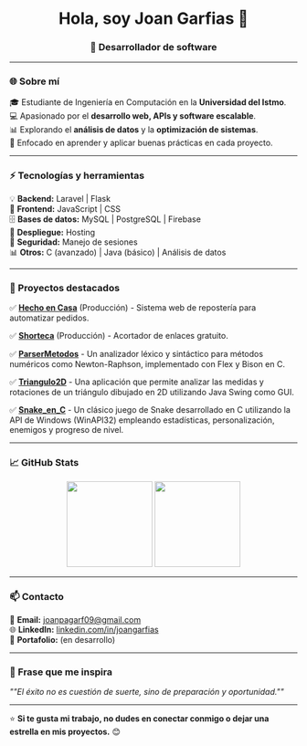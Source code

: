 <h1 align="center">Hola, soy Joan Garfias 👋</h1>
<h3 align="center">🚀 Desarrollador de software</h3>

---

### 🌐 Sobre mí  
🎓 Estudiante de Ingeniería en Computación en la **Universidad del Istmo**.  
💻 Apasionado por el **desarrollo web, APIs y software escalable**.  
📊 Explorando el **análisis de datos** y la **optimización de sistemas**.  
🔹 Enfocado en aprender y aplicar buenas prácticas en cada proyecto.  

---

### ⚡ Tecnologías y herramientas  
💡 **Backend:** Laravel | Flask  
🎨 **Frontend:** JavaScript | CSS  
🗄 **Bases de datos:** MySQL | PostgreSQL | Firebase  
🚀 **Despliegue:** Hosting  
🔐 **Seguridad:** Manejo de sesiones   
📊 **Otros:** C (avanzado) | Java (básico) | Análisis de datos  

---

### 📌 Proyectos destacados  
✅ **[Hecho en Casa](https://github.com/DXI-CODE/hecho-en-casa)** (Producción) - Sistema web de repostería para automatizar pedidos.  

✅ **[Shorteca](https://github.com/JoanGarfias/Shorteca)** (Producción) - Acortador de enlaces gratuito. 

✅ **[ParserMetodos](https://github.com/JoanGarfias/ParserMetodos)** - Un analizador léxico y sintáctico para métodos numéricos como Newton-Raphson, implementado con Flex y Bison en C. 

✅ **[Triangulo2D](https://github.com/JoanGarfias/Triangulo2D)** - Una aplicación que permite analizar las medidas y rotaciones de un triángulo dibujado en 2D utilizando Java Swing como GUI.

✅ **[Snake_en_C](https://github.com/JoanGarfias/Snake_en_C)** - Un clásico juego de Snake desarrollado en C utilizando la API de Windows (WinAPI32) empleando estadísticas, personalización, enemigos y progreso de nivel.

---

### 📈 GitHub Stats  
<p align="center">
  <img src="https://github-readme-stats.vercel.app/api?username=JoanGarfias&show_icons=true&theme=radical&count_private=true" height="150px"/>
  <img src="https://github-readme-stats.vercel.app/api/top-langs/?username=JoanGarfias&layout=compact&theme=radical" height="150px"/>
</p>

---

### 📫 Contacto  
📧 **Email:** [joanpagarf09@gmail.com](mailto:joanpagarf09@gmail.com)  
🌐 **LinkedIn:** [linkedin.com/in/joangarfias](https://linkedin.com/in/joangarfias)  
💼 **Portafolio:** (en desarrollo)  

---

### 🚀 Frase que me inspira  
*""El éxito no es cuestión de suerte, sino de preparación y oportunidad.""* 

---

⭐ **Si te gusta mi trabajo, no dudes en conectar conmigo o dejar una estrella en mis proyectos.** 😊  
